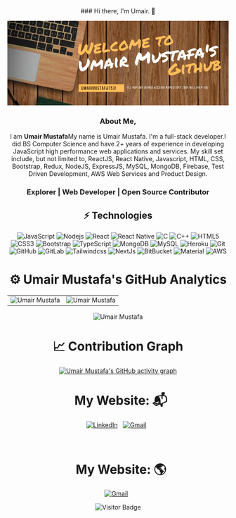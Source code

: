 <div align="center">
### Hi there, I'm Umair. 👋

![Umair Mustafa's Cover](https://github.com/umairmustafa753/umairmustafa753/blob/main/images/umair's_github%20profile_pic.png)

### About Me,

 I am <b>Umair Mustafa</b>My name is Umair Mustafa. I'm a full-stack developer.I did BS Computer Science and have 2+ years of experience in developing JavaScript high performance web applications and services. My skill set include, but not limited to, ReactJS, React Native, Javascript, HTML, CSS, Bootstrap, Redux, NodeJS, ExpressJS, MySQL, MongoDB, Firebase, Test Driven Development, AWS Web Services and Product Design.
 
 <h3 align="center"> Explorer | Web Developer | Open Source Contributor</h3>

## ⚡ Technologies

![JavaScript](https://img.shields.io/badge/-JavaScript-black?style=flat-square&logo=javascript)
![Nodejs](https://img.shields.io/badge/-Nodejs-black?style=flat-square&logo=Node.js)
![React](https://img.shields.io/badge/-React-black?style=flat-square&logo=react)
![React Native](https://img.shields.io/badge/-ReactNative-black?style=flat-square&logo=react)
![C](https://img.shields.io/badge/-C-00599C?style=flat-square&logo=c)
![C++](https://img.shields.io/badge/-C++-00599C?style=flat-square&logo=c)
![HTML5](https://img.shields.io/badge/-HTML5-E34F26?style=flat-square&logo=html5&logoColor=white)
![CSS3](https://img.shields.io/badge/-CSS3-1572B6?style=flat-square&logo=css3)
![Bootstrap](https://img.shields.io/badge/-Bootstrap-563D7C?style=flat-square&logo=bootstrap)
![TypeScript](https://img.shields.io/badge/-TypeScript-007ACC?style=flat-square&logo=typescript)
![MongoDB](https://img.shields.io/badge/-MongoDB-black?style=flat-square&logo=mongodb)
![MySQL](https://img.shields.io/badge/-MySQL-black?style=flat-square&logo=mysql)
![Heroku](https://img.shields.io/badge/-Heroku-430098?style=flat-square&logo=heroku)
![Git](https://img.shields.io/badge/-Git-black?style=flat-square&logo=git)
![GitHub](https://img.shields.io/badge/-GitHub-181717?style=flat-square&logo=github)
![GitLab](https://img.shields.io/badge/-GitLab-FCA121?style=flat-square&logo=gitlab)
![Tailwindcss](https://img.shields.io/badge/-Tailwindcss-4287f5?style=flat-square&logo=tailwindcss)
![NextJs](https://img.shields.io/badge/next.js-000000?style=for-the-badge&logo=nextdotjs&logoColor=white)
![BitBucket](https://img.shields.io/badge/Bitbucket-0747a6?style=for-the-badge&logo=bitbucket&logoColor=white)
![Material](https://img.shields.io/badge/Material%20UI-007FFF?style=for-the-badge&logo=mui&logoColor=white)
![AWS](https://img.shields.io/badge/Amazon_AWS-FF9900?style=for-the-badge&logo=amazonaws&logoColor=white)

# ⚙️ Umair Mustafa's GitHub Analytics
  
  <table>
  <tr>
   
<td><img src="https://github-readme-stats.vercel.app/api?username=umairmustafa753&include_all_commits=true&count_private=true&show_icons=true&line_height=20&title_color=7A7ADB&icon_color=2234AE&text_color=D3D3D3&bg_color=0,000000,130F40" alt="Umair Mustafa" />
    <td><img src="https://github-readme-stats.vercel.app/api/top-langs?username=umairmustafa753&show_icons=true&locale=en&layout=compact&title_color=7A7ADB&icon_color=2234AE&text_color=D3D3D3&bg_color=0,000000,130F40" alt="Umair Mustafa" /></td>
  </tr>
</table>

<div align="center">
<p><img align="center" src="https://github-readme-streak-stats.herokuapp.com/?user=umairmustafa753&theme=dark" alt="Umair Mustafa" /></p>
  </div>

# 📈 Contribution Graph  
 [![Umair Mustafa's GitHub activity graph](https://activity-graph.herokuapp.com/graph?username=umairmustafa753&&theme=xcode)](https://github.com/umairmustafa753)

 </div>
 
<div align="center">
 <h1>&nbsp; My Website: 📬 </h1>
<a href="https://www.linkedin.com/in/umairmustafa753/"><img alt="LinkedIn" src="https://img.shields.io/badge/linkedin%20-%230077B5.svg?&style=flat&logo=linkedin&logoColor=white"/></a> &nbsp;
<a href="mailto:umairmustafa753@gmail.com"><img alt="Gmail" src="https://img.shields.io/badge/Gmail-D14836?style=flat&logo=gmail&logoColor=white" /></a> &nbsp;
<br/><br/><br/>
 <h1>&nbsp; My Website: 🌎 </h1>
<a href="https://umairmustafa.herokuapp.com"><img alt="Gmail" src="https://img.shields.io/badge/website-000000?style=for-the-badge&logo=About.me&logoColor=white" /></a> &nbsp;


![Visitor Badge](https://visitor-badge.laobi.icu/badge?page_id=umairmustafa753.umairmustafa753)
</div>
</div>


 
